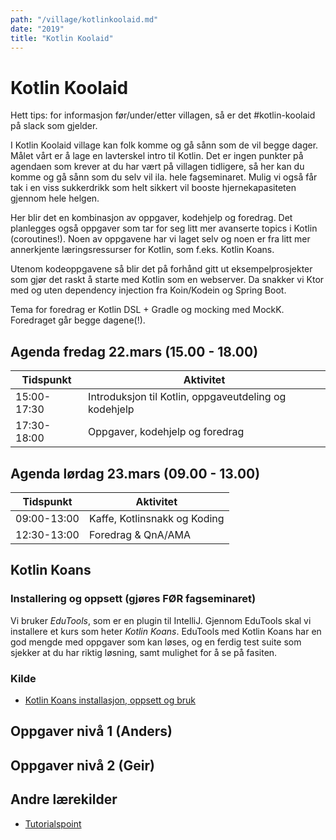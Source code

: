 ```yaml
---
path: "/village/kotlinkoolaid.md"
date: "2019"
title: "Kotlin Koolaid"
---
```

# Kotlin Koolaid
Hett tips: for informasjon før/under/etter villagen, så er det #kotlin-koolaid
på slack som gjelder.

I Kotlin Koolaid village kan folk komme og gå sånn som de vil begge dager. Målet
vårt er å lage en lavterskel intro til Kotlin. Det er ingen punkter på agendaen
som krever at du har vært på villagen tidligere, så her kan du komme og gå sånn
som du selv vil ila. hele fagseminaret. Mulig vi også får tak i en viss
sukkerdrikk som helt sikkert vil booste hjernekapasiteten gjennom hele helgen.

Her blir det en kombinasjon av oppgaver, kodehjelp og foredrag. Det
planlegges også oppgaver som tar for seg litt mer avanserte topics i Kotlin
(coroutines!). Noen av oppgavene har vi laget selv og noen er fra litt mer
annerkjente læringsressurser for Kotlin, som f.eks. Kotlin Koans.

Utenom kodeoppgavene så blir det på forhånd gitt ut eksempelprosjekter som gjør
det raskt å starte med Kotlin som en webserver. Da snakker vi Ktor med og uten
dependency injection fra Koin/Kodein og Spring Boot.

Tema for foredrag er Kotlin DSL + Gradle og mocking med MockK. Foredraget går
begge dagene(!).

## Agenda fredag 22.mars (15.00 - 18.00)

|Tidspunkt|Aktivitet|
|-------|------|
|15:00-17:30|Introduksjon til Kotlin, oppgaveutdeling og kodehjelp|
|17:30-18:00|Oppgaver, kodehjelp og foredrag|

## Agenda lørdag 23.mars (09.00 - 13.00)
|Tidspunkt|Aktivitet|
|-------|------|
|09:00-13:00|Kaffe, Kotlinsnakk og Koding|
|12:30-13:00|Foredrag & QnA/AMA|

## Kotlin Koans
### Installering og oppsett (gjøres FØR fagseminaret)
Vi bruker _EduTools_, som er en plugin til IntelliJ. Gjennom EduTools skal vi
installere et kurs som heter _Kotlin Koans_. EduTools med Kotlin Koans har en
god mengde med oppgaver som kan løses, og en ferdig test suite som sjekker at du
har riktig løsning, samt mulighet for å se på fasiten.

### Kilde
- [Kotlin Koans installasjon, oppsett og bruk](https://www.jetbrains.com/help/education/learner-start-guide.html?section=Kotlin%20Koans)

## Oppgaver nivå 1 (Anders)

## Oppgaver nivå 2 (Geir)

## Andre lærekilder
- [Tutorialspoint](https://www.tutorialspoint.com/kotlin/index.htm)
